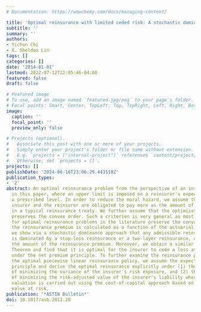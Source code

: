 ```yaml
---
# Documentation: https://wowchemy.com/docs/managing-content/

title: 'Optimal reinsurance with limited ceded risk: A stochastic dominance approach'
subtitle: ''
summary: ''
authors:
- Yichun Chi
- X. Sheldon Lin
tags: []
categories: []
date: '2014-01-01'
lastmod: 2022-07-12T22:05:46-04:00
featured: false
draft: false

# Featured image
# To use, add an image named `featured.jpg/png` to your page's folder.
# Focal points: Smart, Center, TopLeft, Top, TopRight, Left, Right, BottomLeft, Bottom, BottomRight.
image:
  caption: ''
  focal_point: ''
  preview_only: false

# Projects (optional).
#   Associate this post with one or more of your projects.
#   Simply enter your project's folder or file name without extension.
#   E.g. `projects = ["internal-project"]` references `content/project/deep-learning/index.md`.
#   Otherwise, set `projects = []`.
projects: []
publishDate: '2024-06-16T23:06:29.443518Z'
publication_types:
- '2'
abstract: An optimal reinsurance problem from the perspective of an insurer is studied
  in this paper, where an upper limit is imposed on a reinsurer's expected loss over
  a prescribed level. In order to reduce the moral hazard, we assume that both the
  insurer and the reinsurer are obligated to pay more as the amount of loss increases
  in a typical reinsurance treaty. We further assume that the optimization criterion
  preserves the convex order. Such a criterion is very general as most of the criteria
  for optimal reinsurance problems in the literature preserve the convex order. When
  the reinsurance premium is calculated as a function of the actuarial value of coverage,
  we show via a stochastic dominance approach that any admissible reinsurance policy
  is dominated by a stop-loss reinsurance or a two-layer reinsurance, depending upon
  the amount of the reinsurance premium. Moreover, we obtain a similar result to Mossin's
  Theorem and find that it is optimal for the insurer to cede a loss as much as possible
  under the net premium principle. To further examine the reinsurance premium for
  the optimal piecewise linear reinsurance policy, we assume the expected value premium
  principle and derive the optimal reinsurance explicitly under (1) the criterion
  of minimizing the variance of the insurer's risk exposure, and (2) the criterion
  of minimizing the risk-adjusted value of the insurer's liability where the liability
  valuation is carried out using the cost-of-capital approach based on the conditional
  value at risk.
publication: '*ASTIN Bulletin*'
doi: 10.1017/asb.2013.28
---
```

